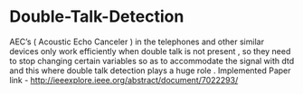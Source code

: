# Double-Talk-Detection

AEC’s ( Acoustic Echo Canceler ) in the telephones and other similar devices only work efficiently when double talk is not present , so they need to stop changing certain variables so as to accommodate the signal with dtd and this where double talk detection plays a huge role . Implemented Paper link - http://ieeexplore.ieee.org/abstract/document/7022293/

